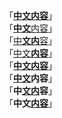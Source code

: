 「<u>**中文内容**</u>」  
「<u>**中文**内容</u>」  
「<u>中**文内**容</u>」  
「<u>中文**内容**</u>」  
「**<u>中文内容</u>**」  
「**<u>中文</u>内容**」  
「**中<u>文内</u>容**」  
「**中文<u>内容</u>**」  
